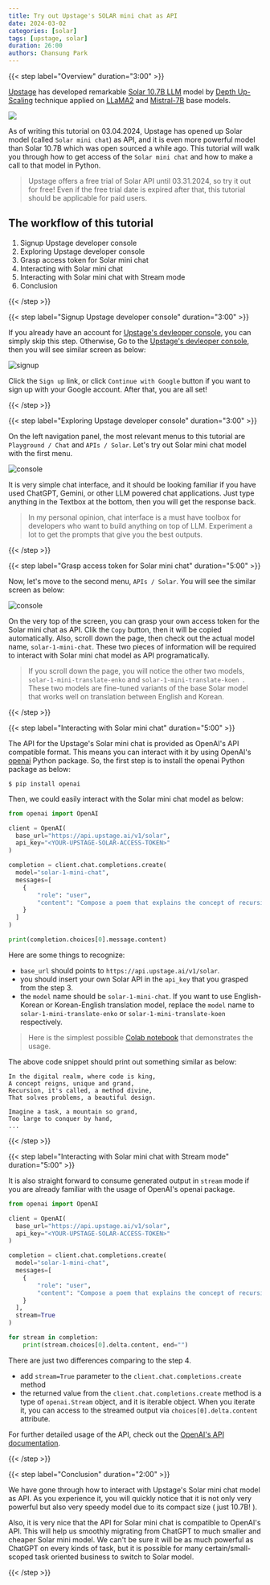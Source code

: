 ```yaml
---
title: Try out Upstage's SOLAR mini chat as API
date: 2024-03-02
categories: [solar]
tags: [upstage, solar]
duration: 26:00
authors: Chansung Park
---
```


{{< step label="Overview" duration="3:00" >}} 

[Upstage](https://www.upstage.ai/) has developed remarkable [Solar 10.7B LLM](https://huggingface.co/upstage/SOLAR-10.7B-v1.0) model by [Depth Up-Scaling](https://arxiv.org/pdf/2312.15166.pdf) technique applied on [LLaMA2](https://llama.meta.com/llama2/) and [Mistral-7B](https://mistral.ai/news/announcing-mistral-7b/) base models. 

![](https://images.squarespace-cdn.com/content/v1/659384103b38c97cdaf368bd/3125b51c-329a-49a5-820b-9a212c5f548a/Screenshot+2024-01-25+at+1.01.27%E2%80%AFPM.png?format=2500w)

As of writing this tutorial on 03.04.2024, Upstage has opened up Solar model (called `Solar mini chat`) as API, and it is even more powerful model than Solar 10.7B which was open sourced a while ago. This tutorial will walk you through how to get access of the `Solar mini chat` and how to make a call to that model in Python.

> Upstage offers a free trial of Solar API until 03.31.2024, so try it out for free! Even if the free trial date is expired after that, this tutorial should be applicable for paid users.

## The workflow of this tutorial

1. Signup Upstage developer console
2. Exploring Upstage developer console
3. Grasp access token for Solar mini chat
4. Interacting with Solar mini chat
5. Interacting with Solar mini chat with Stream mode
5. Conclusion

{{< /step >}}

{{< step label="Signup Upstage developer console" duration="3:00" >}}

If you already have an account for [Upstage's devleoper console](https://console.upstage.ai/), you can simply skip this step. Otherwise, Go to the [Upstage's devleoper console](https://console.upstage.ai/), then you will see similar screen as below:

![signup](/assets/images/upstage-solar-mini-beginner/signup.png)

Click the `Sign up` link, or click `Continue with Google` button if you want to sign up with your Google account. After that, you are all set!

{{< /step >}}

{{< step label="Exploring Upstage developer console" duration="3:00" >}}

On the left navigation panel, the most relevant menus to this tutorial are `Playground / Chat` and `APIs / Solar`. Let's try out Solar mini chat model with the first menu.

![console](/assets/images/upstage-solar-mini-beginner/console.png)

It is very simple chat interface, and it should be looking familiar if you have used ChatGPT, Gemini, or other LLM powered chat applications. Just type anything in the Textbox at the bottom, then you will get the response back. 

> In my personal opinion, chat interface is a must have toolbox for developers who want to build anything on top of LLM. Experiment a lot to get the prompts that give you the best outputs.

{{< /step >}}

{{< step label="Grasp access token for Solar mini chat" duration="5:00" >}}

Now, let's move to the second menu, `APIs / Solar`. You will see the similar screen as below:

![console](/assets/images/upstage-solar-mini-beginner/access-token.png)

On the very top of the screen, you can grasp your own access token for the Solar mini chat as API. Clik the `Copy` button, then it will be copied automatically. Also, scroll down the page, then check out the actual model name, `solar-1-mini-chat`. These two pieces of information will be required to interact with Solar mini chat model as API programatically.

> If you scroll down the page, you will notice the other two models, `solar-1-mini-translate-enko` and `solar-1-mini-translate-koen	`. These two models are fine-tuned variants of the base Solar model that works well on translation between English and Korean.

{{< /step >}}

{{< step label="Interacting with Solar mini chat" duration="5:00" >}}

The API for the Upstage's Solar mini chat is provided as OpenAI's API compatible format. This means you can interact with it by using OpenAI's [openai](https://pypi.org/project/openai/) Python package. So, the first step is to install the openai Python package as below:

```console
$ pip install openai
```

Then, we could easily interact with the Solar mini chat model as below: 

```python
from openai import OpenAI

client = OpenAI(
  base_url="https://api.upstage.ai/v1/solar",
  api_key="<YOUR-UPSTAGE-SOLAR-ACCESS-TOKEN>"
)

completion = client.chat.completions.create(
  model="solar-1-mini-chat",
  messages=[
    {
        "role": "user", 
        "content": "Compose a poem that explains the concept of recursion in programming."
    }
  ]
)

print(completion.choices[0].message.content)
```

Here are some things to recognize:
- `base_url` should points to `https://api.upstage.ai/v1/solar`.
- you should insert your own Solar API in the `api_key` that you grasped from the step 3.
- the `model` name should be `solar-1-mini-chat`. If you want to use English-Korean or Korean-English translation model, replace the `model` name to `solar-1-mini-translate-enko` or `solar-1-mini-translate-koen` respectively.

> Here is the simplest possible [Colab notebook](https://colab.research.google.com/drive/1gtChVPtb55eiUxdc2dca0OsXqYR3-IMn?usp=sharing) that demonstrates the usage.

The above code snippet should print out something similar as below:

```
In the digital realm, where code is king,
A concept reigns, unique and grand,
Recursion, it's called, a method divine,
That solves problems, a beautiful design.

Imagine a task, a mountain so grand,
Too large to conquer by hand,
...
```

{{< /step >}}

{{< step label="Interacting with Solar mini chat with Stream mode" duration="5:00" >}}

It is also straight forward to consume generated output in `stream` mode if you are already familiar with the usage of OpenAI's openai package.

```python
from openai import OpenAI

client = OpenAI(
  base_url="https://api.upstage.ai/v1/solar",
  api_key="<YOUR-UPSTAGE-SOLAR-ACCESS-TOKEN>"
)

completion = client.chat.completions.create(
  model="solar-1-mini-chat",
  messages=[
    {
        "role": "user", 
        "content": "Compose a poem that explains the concept of recursion in programming."
    }
  ],
  stream=True
)

for stream in completion:
    print(stream.choices[0].delta.content, end="")
```

There are just two differences comparing to the step 4.
- add `stream=True` parameter to the `client.chat.completions.create` method
- the returned value from the `client.chat.completions.create` method is a type of `openai.Stream` object, and it is iterable object. When you iterate it, you can access to the streamed output via `choices[0].delta.content` attribute.

For further detailed usage of the API, check out the [OpenAI's API documentation](https://platform.openai.com/docs/api-reference/making-requests).

{{< /step >}}

{{< step label="Conclusion" duration="2:00" >}}

We have gone through how to interact with Upstage's Solar mini chat model as API. As you experience it, you will quickly notice that it is not only very powerful but also very speedy model due to its compact size ( just 10.7B! ).

Also, it is very nice that the API for Solar mini chat is compatible to OpenAI's API. This will help us smoothly migrating from ChatGPT to much smaller and cheaper Solar mini model. We can't be sure it will be as much powerful as ChatGPT on every kinds of task, but it is possible for many certain/small-scoped task oriented business to switch to Solar model. 

{{< /step >}}
